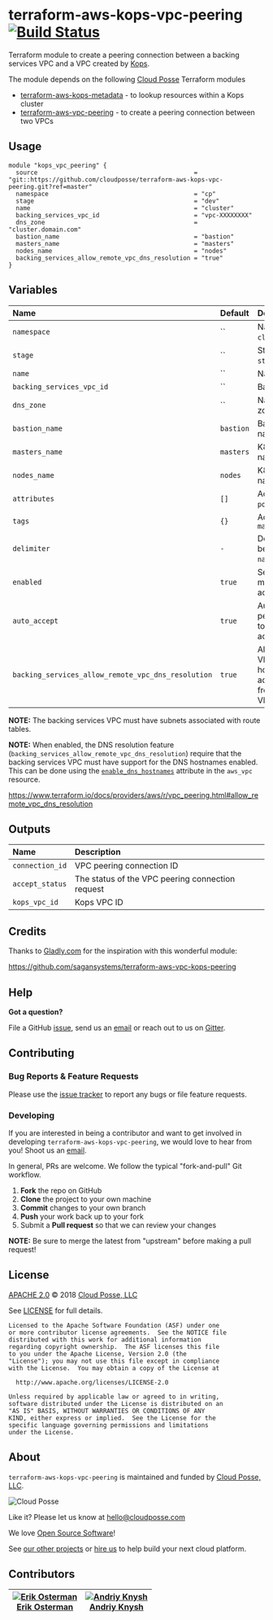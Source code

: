 # terraform-aws-kops-vpc-peering [![Build Status](https://travis-ci.org/cloudposse/terraform-aws-kops-vpc-peering.svg?branch=master)](https://travis-ci.org/cloudposse/terraform-aws-kops-vpc-peering)

Terraform module to create a peering connection between a backing services VPC and a VPC created by [Kops](https://github.com/kubernetes/kops).

The module depends on the following [Cloud Posse][website] Terraform modules

- [terraform-aws-kops-metadata](https://github.com/cloudposse/terraform-aws-kops-metadata) - to lookup resources within a Kops cluster
- [terraform-aws-vpc-peering](https://github.com/cloudposse/terraform-aws-vpc-peering) - to create a peering connection between two VPCs


## Usage

```hcl
module "kops_vpc_peering" {
  source                                           = "git::https://github.com/cloudposse/terraform-aws-kops-vpc-peering.git?ref=master"
  namespace                                        = "cp"
  stage                                            = "dev"
  name                                             = "cluster"
  backing_services_vpc_id                          = "vpc-XXXXXXXX"
  dns_zone                                         = "cluster.domain.com"
  bastion_name                                     = "bastion"
  masters_name                                     = "masters"
  nodes_name                                       = "nodes"
  backing_services_allow_remote_vpc_dns_resolution = "true"
}
```


## Variables

|  Name                                               |  Default   |  Description                                                                     | Required |
|:----------------------------------------------------|:-----------|:---------------------------------------------------------------------------------|:--------:|
| `namespace`                                         | ``         | Namespace (_e.g._ `cp` or `cloudposse`)                                          | Yes      |
| `stage`                                             | ``         | Stage (_e.g._ `prod`, `dev`, `staging`)                                          | Yes      |
| `name`                                              | ``         | Name  (_e.g._ `app` or `cluster`)                                                | Yes      |
| `backing_services_vpc_id`                           | ``         | Backing services VPC ID                                                          | Yes      |
| `dns_zone`                                          | ``         | Name of the Kops DNS zone                                                        | Yes      |
| `bastion_name`                                      | `bastion`  | Bastion server subdomain name in the `Kops` DNS zone                             | Yes      |
| `masters_name`                                      | `masters`  | K8s masters subdomain name in the `Kops` DNS zone                                | Yes      |
| `nodes_name`                                        | `nodes`    | K8s nodes subdomain name in the `Kops` DNS zone                                  | Yes      |
| `attributes`                                        | `[]`       | Additional attributes (_e.g._ `policy` or `role`)                                | No       |
| `tags`                                              | `{}`       | Additional tags  (_e.g._ `map("BusinessUnit","XYZ")`                             | No       |
| `delimiter`                                         | `-`        | Delimiter to be used between `namespace`, `stage`, `name`, and `attributes`      | No       |
| `enabled`                                           | `true`     | Set to `false` to prevent the module from creating or accessing any resources    | No       |
| `auto_accept`                                       | `true`     | Automatically accept the peering (both VPCs need to be in the same AWS account)  | No       |
| `backing_services_allow_remote_vpc_dns_resolution`  | `true`     | Allow the backing services VPC to resolve public DNS hostnames to private IP addresses when queried from instances in the `Kops` VPC  | No       |


__NOTE:__ The backing services VPC must have subnets associated with route tables.

__NOTE:__ When enabled, the DNS resolution feature (`backing_services_allow_remote_vpc_dns_resolution`)
require that the backing services VPC must have support for the DNS hostnames enabled.
This can be done using the [`enable_dns_hostnames`](https://www.terraform.io/docs/providers/aws/r/vpc.html#enable_dns_hostnames) attribute in the `aws_vpc` resource.

https://www.terraform.io/docs/providers/aws/r/vpc_peering.html#allow_remote_vpc_dns_resolution


## Outputs

| Name                            | Description                                       |
|:--------------------------------|:--------------------------------------------------|
| `connection_id`                 | VPC peering connection ID                         |
| `accept_status`                 | The status of the VPC peering connection request  |
| `kops_vpc_id`                   | Kops VPC ID                                       |


## Credits

Thanks to [Gladly.com](https://www.gladly.com/) for the inspiration with this wonderful module:

https://github.com/sagansystems/terraform-aws-vpc-kops-peering


## Help

**Got a question?**

File a GitHub [issue](https://github.com/cloudposse/terraform-aws-kops-vpc-peering/issues), send us an [email](mailto:hello@cloudposse.com) or reach out to us on [Gitter](https://gitter.im/cloudposse/).


## Contributing

### Bug Reports & Feature Requests

Please use the [issue tracker](https://github.com/cloudposse/terraform-aws-kops-vpc-peering/issues) to report any bugs or file feature requests.

### Developing

If you are interested in being a contributor and want to get involved in developing `terraform-aws-kops-vpc-peering`, we would love to hear from you! Shoot us an [email](mailto:hello@cloudposse.com).

In general, PRs are welcome. We follow the typical "fork-and-pull" Git workflow.

 1. **Fork** the repo on GitHub
 2. **Clone** the project to your own machine
 3. **Commit** changes to your own branch
 4. **Push** your work back up to your fork
 5. Submit a **Pull request** so that we can review your changes

**NOTE:** Be sure to merge the latest from "upstream" before making a pull request!


## License

[APACHE 2.0](LICENSE) © 2018 [Cloud Posse, LLC](https://cloudposse.com)

See [LICENSE](LICENSE) for full details.

    Licensed to the Apache Software Foundation (ASF) under one
    or more contributor license agreements.  See the NOTICE file
    distributed with this work for additional information
    regarding copyright ownership.  The ASF licenses this file
    to you under the Apache License, Version 2.0 (the
    "License"); you may not use this file except in compliance
    with the License.  You may obtain a copy of the License at

      http://www.apache.org/licenses/LICENSE-2.0

    Unless required by applicable law or agreed to in writing,
    software distributed under the License is distributed on an
    "AS IS" BASIS, WITHOUT WARRANTIES OR CONDITIONS OF ANY
    KIND, either express or implied.  See the License for the
    specific language governing permissions and limitations
    under the License.


## About

`terraform-aws-kops-vpc-peering` is maintained and funded by [Cloud Posse, LLC][website].

![Cloud Posse](https://cloudposse.com/logo-300x69.png)


Like it? Please let us know at <hello@cloudposse.com>

We love [Open Source Software](https://github.com/cloudposse/)!

See [our other projects][community]
or [hire us][hire] to help build your next cloud platform.

  [website]: https://cloudposse.com/
  [community]: https://github.com/cloudposse/
  [hire]: https://cloudposse.com/contact/


## Contributors

| [![Erik Osterman][erik_img]][erik_web]<br/>[Erik Osterman][erik_web] | [![Andriy Knysh][andriy_img]][andriy_web]<br/>[Andriy Knysh][andriy_web] |
|-------------------------------------------------------|------------------------------------------------------------------|

  [erik_img]: http://s.gravatar.com/avatar/88c480d4f73b813904e00a5695a454cb?s=144
  [erik_web]: https://github.com/osterman/
  [andriy_img]: https://avatars0.githubusercontent.com/u/7356997?v=4&u=ed9ce1c9151d552d985bdf5546772e14ef7ab617&s=144
  [andriy_web]: https://github.com/aknysh/
